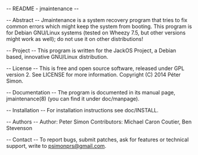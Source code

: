 -- README - jmaintenance --

-- Abstract --
Jmaintenance is a system recovery program that tries to fix common errors which might keep the system from booting.
This program is for Debian GNU/Linux systems (tested on Wheezy 7.5, but other versions might work as well);
do not use it on other distributions!

-- Project --
This program is written for the JackOS Project, a Debian based, innovative GNU/Linux distribution.

-- License --
This is free and open source software, released under GPL version 2. See LICENSE for more information.
Copyright (C) 2014 Péter Simon.

-- Documentation --
The program is documented in its manual page, jmaintenance(8) (you can find it under doc/manpage).

-- Installation --
For installation instructions see doc/INSTALL.

-- Authors --
Author: Peter Simon
Contributors: Michael Caron Coutier, Ben Stevenson

-- Contact --
To report bugs, submit patches, ask for features or technical support, write to psimonprs@gmail.com.
